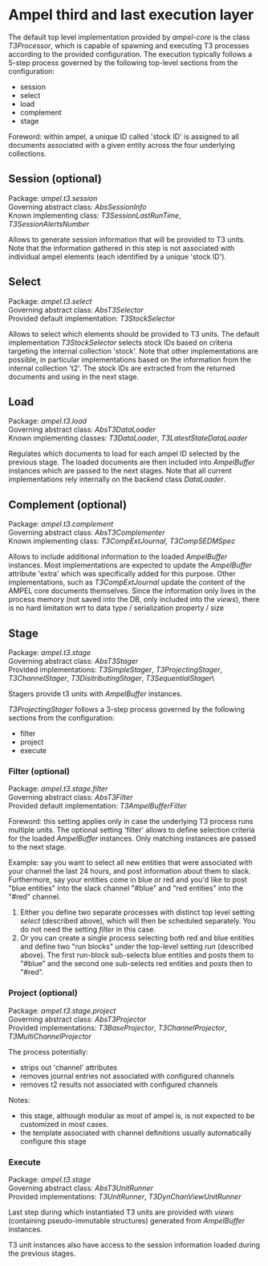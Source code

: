 # Ampel third and last execution layer

The default top level implementation provided by _ampel-core_
is the class _T3Processor_, which is capable of spawning and executing
T3 processes according to the provided configuration.
The execution typically follows a 5-step process governed by
the following top-level sections from the configuration:

- session
- select
- load
- complement
- stage

Foreword: within ampel, a unique ID called 'stock ID' is assigned to all documents
associated with a given entity across the four underlying collections.


## Session (optional)
Package: _ampel.t3.session_\
Governing abstract class: _AbsSessionInfo_\
Known implementing class: _T3SessionLastRunTime_, _T3SessionAlertsNumber_

Allows to generate session information that will be provided to T3 units.
Note that the information gathered in this step is not associated
with individual ampel elements (each identified by a unique 'stock ID').


## Select

Package: _ampel.t3.select_\
Governing abstract class: _AbsT3Selector_\
Provided default implementation: _T3StockSelector_

Allows to select which elements should be provided to T3 units.
The default implementation _T3StockSelector_ selects stock IDs based on
criteria targeting the internal collection 'stock'.
Note that other implementations are possible, in particular implementations
based on the information from the internal collection 't2'.
The stock IDs are extracted from the returned documents and using in the next stage.


## Load

Package: _ampel.t3.load_\
Governing abstract class: _AbsT3DataLoader_\
Known implementing classes: _T3DataLoader_, _T3LatestStateDataLoader_

Regulates which documents to load for each ampel ID selected by the previous stage.
The loaded documents are then included into _AmpelBuffer_ instances which are passed to the next stages.
Note that all current implementations rely internally on the backend class _DataLoader_.


## Complement (optional)

Package: _ampel.t3.complement_\
Governing abstract class: _AbsT3Complementer_\
Known implementing class: _T3CompExtJournal_, _T3CompSEDMSpec_

Allows to include additional information to the loaded _AmpelBuffer_ instances.
Most implementations are expected to update the _AmpelBuffer_ attribute 'extra'
which was specifically added for this purpose.
Other implementations, such as _T3CompExtJournal_ update the content
of the AMPEL core documents themselves.
Since the information only lives in the process memory
(not saved into the DB, only included into the _views_),
there is no hard limitation wrt to data type / serialization property / size


## Stage

Package: _ampel.t3.stage_\
Governing abstract class: _AbsT3Stager_\
Provided implementations: _T3SimpleStager_, _T3ProjectingStager_, _T3ChannelStager_, _T3DisitributingStager_, _T3SequentialStager_\

Stagers provide t3 units with _AmpelBuffer_ instances.

_T3ProjectingStager_ follows a 3-step process governed by the following sections from the configuration:

- filter
- project
- execute

### Filter (optional)

Package: _ampel.t3.stage.filter_\
Governing abstract class: _AbsT3Filter_\
Provided default implementation: _T3AmpelBufferFilter_

Foreword: this setting applies only in case the underlying T3 process runs multiple units.
The optional setting 'filter' allows to define selection criteria for the loaded _AmpelBuffer_ instances.
Only matching instances are passed to the next stage.

Example: say you want to select all new entities that were associated with your channel the last 24 hours,
and post information about them to slack. Furthermore, say your entities come in blue or red and you'd like
to post "blue entities" into the slack channel "#blue" and "red entities" into the "#red" channel.
1) Either you define two separate processes with distinct top level setting _select_ (described above),
which will then be scheduled separately. You do not need the setting _filter_ in this case.
2) Or you can create a single process selecting both red and blue entities and define two "run blocks"
under the top-level setting _run_ (described above). The first run-block sub-selects blue entities
and posts them to "#blue" and the second one sub-selects red entities and posts then to "#red".


### Project (optional)

Package: _ampel.t3.stage.project_\
Governing abstract class: _AbsT3Projector_\
Provided implementations: _T3BaseProjector_, _T3ChannelProjector_, _T3MultiChannelProjector_

The process potentially:
- strips out 'channel' attributes
- removes journal entries not associated with configured channels
- removes t2 results not associated with configured channels

Notes:
- this stage, although modular as most of ampel is, is not expected to be customized in most cases.
- the template associated with channel definitions usually automatically configure this stage


### Execute

Package: _ampel.t3.stage_\
Governing abstract class: _AbsT3UnitRunner_\
Provided implementations: _T3UnitRunner_, _T3DynChanViewUnitRunner_

Last step during which instantiated T3 units are provided with _views_ (containing pseudo-immutable structures)
generated from  _AmpelBuffer_ instances.

T3 unit instances also have access to the session information loaded during the previous stages.